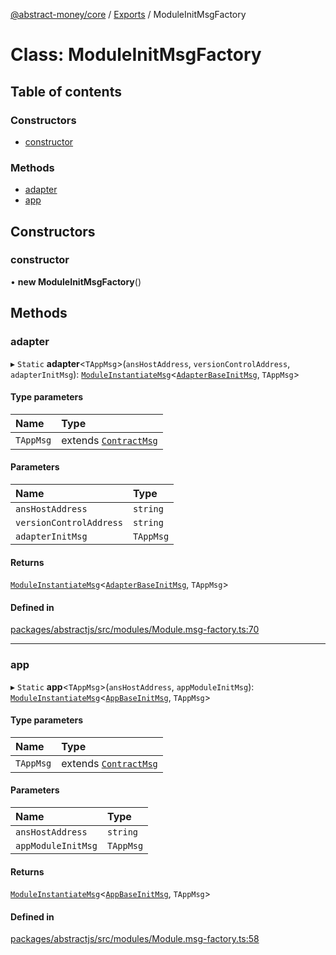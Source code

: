 [@abstract-money/core](../README.md) / [Exports](../modules.md) / ModuleInitMsgFactory

# Class: ModuleInitMsgFactory

## Table of contents

### Constructors

- [constructor](ModuleInitMsgFactory.md#constructor)

### Methods

- [adapter](ModuleInitMsgFactory.md#adapter)
- [app](ModuleInitMsgFactory.md#app)

## Constructors

### constructor

• **new ModuleInitMsgFactory**()

## Methods

### adapter

▸ `Static` **adapter**<`TAppMsg`\>(`ansHostAddress`, `versionControlAddress`, `adapterInitMsg`): [`ModuleInstantiateMsg`](../modules.md#moduleinstantiatemsg)<[`AdapterBaseInitMsg`](../modules.md#adapterbaseinitmsg), `TAppMsg`\>

#### Type parameters

| Name | Type |
| :------ | :------ |
| `TAppMsg` | extends [`ContractMsg`](../modules.md#contractmsg) |

#### Parameters

| Name | Type |
| :------ | :------ |
| `ansHostAddress` | `string` |
| `versionControlAddress` | `string` |
| `adapterInitMsg` | `TAppMsg` |

#### Returns

[`ModuleInstantiateMsg`](../modules.md#moduleinstantiatemsg)<[`AdapterBaseInitMsg`](../modules.md#adapterbaseinitmsg), `TAppMsg`\>

#### Defined in

[packages/abstractjs/src/modules/Module.msg-factory.ts:70](https://github.com/AbstractSDK/frontend/blob/07410073/packages/abstractjs/src/modules/Module.msg-factory.ts#L70)

___

### app

▸ `Static` **app**<`TAppMsg`\>(`ansHostAddress`, `appModuleInitMsg`): [`ModuleInstantiateMsg`](../modules.md#moduleinstantiatemsg)<[`AppBaseInitMsg`](../modules.md#appbaseinitmsg), `TAppMsg`\>

#### Type parameters

| Name | Type |
| :------ | :------ |
| `TAppMsg` | extends [`ContractMsg`](../modules.md#contractmsg) |

#### Parameters

| Name | Type |
| :------ | :------ |
| `ansHostAddress` | `string` |
| `appModuleInitMsg` | `TAppMsg` |

#### Returns

[`ModuleInstantiateMsg`](../modules.md#moduleinstantiatemsg)<[`AppBaseInitMsg`](../modules.md#appbaseinitmsg), `TAppMsg`\>

#### Defined in

[packages/abstractjs/src/modules/Module.msg-factory.ts:58](https://github.com/AbstractSDK/frontend/blob/07410073/packages/abstractjs/src/modules/Module.msg-factory.ts#L58)
